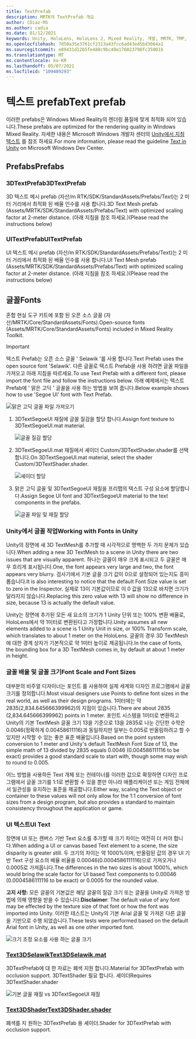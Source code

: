 ```yaml
---
title: TextPrefab
description: MRTK의 TextPrefab 개요
author: CDiaz-MS
ms.author: cadia
ms.date: 01/12/2021
keywords: Unity, HoloLens, HoloLens 2, Mixed Reality, 개발, MRTK, TMP,
ms.openlocfilehash: 7d50a35e3761cf2313a43fcc6ad43ed5bd3064a1
ms.sourcegitcommit: e89431d12b5fe480c9bc40e176023798fc35001b
ms.translationtype: MT
ms.contentlocale: ko-KR
ms.lasthandoff: 05/07/2021
ms.locfileid: "109489293"
---
```

# <a name="text-prefab"></a><span data-ttu-id="8753f-104">텍스트 prefab</span><span class="sxs-lookup"><span data-stu-id="8753f-104">Text prefab</span></span>

<span data-ttu-id="8753f-105">이러한 prefabs은 Windows Mixed Reality의 렌더링 품질에 맞게 최적화 되어 있습니다.</span><span class="sxs-lookup"><span data-stu-id="8753f-105">These prefabs are optimized for the rendering quality in Windows Mixed Reality.</span></span> <span data-ttu-id="8753f-106">자세한 내용은 Microsoft Windows 개발자 센터의 [Unity에서 지침 텍스트](/windows/mixed-reality/text-in-unity) 를 참조 하세요.</span><span class="sxs-lookup"><span data-stu-id="8753f-106">For more information, please read the guideline [Text in Unity](/windows/mixed-reality/text-in-unity) on Microsoft Windows Dev Center.</span></span>

## <a name="prefabs"></a><span data-ttu-id="8753f-107">Prefabs</span><span class="sxs-lookup"><span data-stu-id="8753f-107">Prefabs</span></span>

### <a name="3dtextprefab"></a><span data-ttu-id="8753f-108">3DTextPrefab</span><span class="sxs-lookup"><span data-stu-id="8753f-108">3DTextPrefab</span></span>

<span data-ttu-id="8753f-109">3D 텍스트 메시 prefab (자산/m RTK/SDK/StandardAssets/Prefabs/Text)는 2 미터 거리에서 최적화 된 배율 인수를 사용 합니다.</span><span class="sxs-lookup"><span data-stu-id="8753f-109">3D Text Mesh prefab (Assets/MRTK/SDK/StandardAssets/Prefabs/Text) with optimized scaling factor at 2-meter distance.</span></span> <span data-ttu-id="8753f-110">(아래 지침을 참조 하세요.)</span><span class="sxs-lookup"><span data-stu-id="8753f-110">(Please read the instructions below)</span></span>

### <a name="uitextprefab"></a><span data-ttu-id="8753f-111">UITextPrefab</span><span class="sxs-lookup"><span data-stu-id="8753f-111">UITextPrefab</span></span>

<span data-ttu-id="8753f-112">UI 텍스트 메시 prefab (자산/m RTK/SDK/StandardAssets/Prefabs/Text)는 2 미터 거리에서 최적화 된 배율 인수를 사용 합니다.</span><span class="sxs-lookup"><span data-stu-id="8753f-112">UI Text Mesh prefab (Assets/MRTK/SDK/StandardAssets/Prefabs/Text) with optimized scaling factor at 2-meter distance.</span></span> <span data-ttu-id="8753f-113">(아래 지침을 참조 하세요.)</span><span class="sxs-lookup"><span data-stu-id="8753f-113">(Please read the instructions below)</span></span>

## <a name="fonts"></a><span data-ttu-id="8753f-114">글꼴</span><span class="sxs-lookup"><span data-stu-id="8753f-114">Fonts</span></span>

<span data-ttu-id="8753f-115">혼합 현실 도구 키트에 포함 된 오픈 소스 글꼴 (자산/MRTK/Core/StandardAssets/Fonts).</span><span class="sxs-lookup"><span data-stu-id="8753f-115">Open-source fonts (Assets/MRTK/Core/StandardAssets/Fonts) included in Mixed Reality Toolkit.</span></span>

> [!IMPORTANT]
> <span data-ttu-id="8753f-116">텍스트 Prefab는 오픈 소스 글꼴 ' Selawik '를 사용 합니다.</span><span class="sxs-lookup"><span data-stu-id="8753f-116">Text Prefab uses the open source font 'Selawik'.</span></span> <span data-ttu-id="8753f-117">다른 글꼴로 텍스트 Prefab을 사용 하려면 글꼴 파일을 가져오고 아래 지침을 따르세요.</span><span class="sxs-lookup"><span data-stu-id="8753f-117">To use Text Prefab with a different font, please import the font file and follow the instructions below.</span></span> <span data-ttu-id="8753f-118">아래 예제에서는 텍스트 Prefab에 ' 맑은 고딕 ' 글꼴을 사용 하는 방법을 보여 줍니다.</span><span class="sxs-lookup"><span data-stu-id="8753f-118">Below example shows how to use 'Segoe UI' font with Text Prefab.</span></span>

![맑은 고딕 글꼴 파일 가져오기](../images/text-prefab/TextPrefabInstructions01.png)

1. <span data-ttu-id="8753f-120">3DTextSegoeUI 재질에 글꼴 질감을 할당 합니다.</span><span class="sxs-lookup"><span data-stu-id="8753f-120">Assign font texture to 3DTextSegoeUI.mat material.</span></span>

    ![글꼴 질감 할당](../images/text-prefab/TextPrefabInstructions02.png)

1. <span data-ttu-id="8753f-122">3DTextSegoeUI.mat 재질에서 셰이더 Custom/3DTextShader.shader를 선택합니다.</span><span class="sxs-lookup"><span data-stu-id="8753f-122">On 3DTextSegoeUI.mat material, select the shader Custom/3DTextShader.shader.</span></span>

    ![셰이더 할당](../images/text-prefab/TextPrefabInstructions03.png)

1. <span data-ttu-id="8753f-124">맑은 고딕 글꼴 및 3DTextSegoeUI 재질을 프리팹의 텍스트 구성 요소에 할당합니다.</span><span class="sxs-lookup"><span data-stu-id="8753f-124">Assign Segoe UI font and 3DTextSegoeUI material to the text components in the prefabs.</span></span>

    ![글꼴 파일 및 재질 할당](../images/text-prefab/TextPrefabInstructions04.png)

### <a name="working-with-fonts-in-unity"></a><span data-ttu-id="8753f-126">Unity에서 글꼴 작업</span><span class="sxs-lookup"><span data-stu-id="8753f-126">Working with Fonts in Unity</span></span>

<span data-ttu-id="8753f-127">Unity의 장면에 새 3D TextMesh를 추가할 때 시각적으로 명백한 두 가지 문제가 있습니다.</span><span class="sxs-lookup"><span data-stu-id="8753f-127">When adding a new 3D TextMesh to a scene in Unity there are two issues that are visually apparent.</span></span> <span data-ttu-id="8753f-128">하나는 글꼴이 매우 크게 표시되고 두 글꼴은 매우 흐리게 표시됩니다.</span><span class="sxs-lookup"><span data-stu-id="8753f-128">One, the font appears very large and two, the font appears very blurry.</span></span> <span data-ttu-id="8753f-129">검사기에서 기본 글꼴 크기 값이 0으로 설정되어 있는지도 흥미롭습니다.</span><span class="sxs-lookup"><span data-stu-id="8753f-129">It is also interesting to notice that the default Font Size value is set to zero in the Inspector.</span></span> <span data-ttu-id="8753f-130">실제로 13이 기본값이므로 이 0 값을 13으로 바치면 크기가 달라지지 않습니다.</span><span class="sxs-lookup"><span data-stu-id="8753f-130">Replacing this zero value with 13 will show no difference in size, because 13 is actually the default value.</span></span>

<span data-ttu-id="8753f-131">Unity는 장면에 추가된 모든 새 요소의 크기가 1 Unity 단위 또는 100% 변환 배율로, HoloLens에서 약 1미터로 변환된다고 가정합니다.</span><span class="sxs-lookup"><span data-stu-id="8753f-131">Unity assumes all new elements added to a scene is 1 Unity Unit in size, or 100%  Transform scale, which translates to about 1 meter on the HoloLens.</span></span> <span data-ttu-id="8753f-132">글꼴의 경우 3D TextMesh에 대한 경계 상자가 기본적으로 약 1미터 높이로 제공됩니다.</span><span class="sxs-lookup"><span data-stu-id="8753f-132">In the case of fonts, the bounding box for a 3D TextMesh comes in, by default at about 1 meter in height.</span></span>

### <a name="font-scale-and-font-sizes"></a><span data-ttu-id="8753f-133">글꼴 배율 및 글꼴 크기</span><span class="sxs-lookup"><span data-stu-id="8753f-133">Font Scale and Font Sizes</span></span>

<span data-ttu-id="8753f-134">대부분의 비주얼 디자이너는 포인트 를 사용하여 실제 세계와 디자인 프로그램에서 글꼴 크기를 정의합니다.</span><span class="sxs-lookup"><span data-stu-id="8753f-134">Most visual designers use Points to define font sizes in the real world, as well as their design programs.</span></span> <span data-ttu-id="8753f-135">1미터에는 약 2835(2,834.645666399962)의 지점이 있습니다.</span><span class="sxs-lookup"><span data-stu-id="8753f-135">There are about 2835 (2,834.645666399962) points in 1 meter.</span></span> <span data-ttu-id="8753f-136">포인트 시스템을 1미터로 변환하고 Unity의 기본 TextMesh 글꼴 크기 13을 기준으로 13을 2835로 나눈 간단한 수학은 0.0046(정확하게 0.00458611116)과 동일하지만 일부는 0.005로 반올림하려고 할 수 있지만 시작할 수 있는 좋은 표준 배율입니다.</span><span class="sxs-lookup"><span data-stu-id="8753f-136">Based on the point system conversion to 1 meter and Unity's default TextMesh Font Size of 13, the simple math of 13 divided by 2835 equals 0.0046 (0.004586111116 to be exact) provides a good standard scale to start with, though some may wish to round to 0.005.</span></span>

<span data-ttu-id="8753f-137">어느 방법을 사용하든 Text 개체 또는 컨테이너를 이러한 값으로 확장하면 디자인 프로그램에서 글꼴 크기를 1:1로 변환할 수 있을 뿐만 아니라 애플리케이션 또는 게임 전체에서 일관성을 유지하는 표준을 제공합니다.</span><span class="sxs-lookup"><span data-stu-id="8753f-137">Either way, scaling the Text object or container to these values will not only allow for the 1:1 conversion of font sizes from a design program, but also provides a standard to maintain consistency throughout the application or game.</span></span>

### <a name="ui-text"></a><span data-ttu-id="8753f-138">UI 텍스트</span><span class="sxs-lookup"><span data-stu-id="8753f-138">UI Text</span></span>

<span data-ttu-id="8753f-139">장면에 UI 또는 캔버스 기반 Text 요소를 추가할 때 크기 차이는 여전히 더 커야 합니다.</span><span class="sxs-lookup"><span data-stu-id="8753f-139">When adding a UI or canvas based Text element to a scene, the size disparity is greater still.</span></span> <span data-ttu-id="8753f-140">두 크기의 차이는 약 1000%이며, 반올림된 값의 경우 UI 기반 Text 구성 요소의 배율 비율을 0.00046(0.0004586111116)으로 가져오거나 0.0005로 가져옵니다.</span><span class="sxs-lookup"><span data-stu-id="8753f-140">The differences in the two sizes is about 1000%, which would bring the scale factor for UI based Text components to 0.00046 (0.0004586111116 to be exact) or 0.0005 for the rounded value.</span></span>

<span data-ttu-id="8753f-141">**고지 사항:** 모든 글꼴의 기본값은 해당 글꼴의 질감 크기 또는 글꼴을 Unity로 가져온 방법에 의해 영향을 받을 수 있습니다.</span><span class="sxs-lookup"><span data-stu-id="8753f-141">**Disclaimer**: The default value of any font may be effected by the texture size of that font or how the font was imported into Unity.</span></span> <span data-ttu-id="8753f-142">이러한 테스트는 Unity의 기본 Arial 글꼴 및 가져온 다른 글꼴을 기반으로 수행 되었습니다.</span><span class="sxs-lookup"><span data-stu-id="8753f-142">These tests were performed based on the default Arial font in Unity, as well as one other imported font.</span></span>

![크기 조정 요소를 사용 하는 글꼴 크기](../images/text-prefab/TextPrefabInstructions07.png)

### <a name="text3dselawikmat"></a>[<span data-ttu-id="8753f-144">Text3DSelawik</span><span class="sxs-lookup"><span data-stu-id="8753f-144">Text3DSelawik.mat</span></span>](https://github.com/microsoft/MixedRealityToolkit-Unity/blob/main/Assets/MRTK/StandardAssets/Materials/)

<span data-ttu-id="8753f-145">3DTextPrefab에 대 한 자료는 폐색 지원 합니다.</span><span class="sxs-lookup"><span data-stu-id="8753f-145">Material for 3DTextPrefab with occlusion support.</span></span> <span data-ttu-id="8753f-146">3DTextShader 필요 합니다. 셰이더</span><span class="sxs-lookup"><span data-stu-id="8753f-146">Requires 3DTextShader.shader</span></span>

![기본 글꼴 재질 vs 3DTextSegoeUI 재질](../images/text-prefab/TextPrefabInstructions06.png)

### <a name="text3dshadershader"></a>[<span data-ttu-id="8753f-148">Text3DShader</span><span class="sxs-lookup"><span data-stu-id="8753f-148">Text3DShader.shader</span></span>](https://github.com/microsoft/MixedRealityToolkit-Unity/tree/main/Assets/MRTK/StandardAssets/Shaders)

<span data-ttu-id="8753f-149">폐색를 지 원하는 3DTextPrefab 용 셰이더.</span><span class="sxs-lookup"><span data-stu-id="8753f-149">Shader for 3DTextPrefab with occlusion support.</span></span>